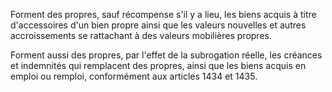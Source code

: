 Forment des propres, sauf récompense s'il y a lieu, les biens acquis à titre d'accessoires d'un bien propre ainsi que les valeurs nouvelles et autres accroissements se rattachant à des valeurs mobilières propres.

Forment aussi des propres, par l'effet de la subrogation réelle, les créances et indemnités qui remplacent des propres, ainsi que les biens acquis en emploi ou remploi, conformément aux articles 1434 et 1435.
